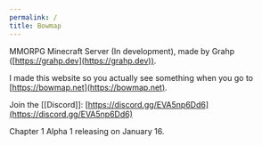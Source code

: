 ```yaml
---
permalink: /
title: Bowmap
---
```


MMORPG Minecraft Server (In development), made by Grahp ([https://grahp.dev](https://grahp.dev)).

I made this website so you actually see something when you go to [https://bowmap.net](https://bowmap.net).

Join the [[Discord]]: [https://discord.gg/EVA5np6Dd6](https://discord.gg/EVA5np6Dd6)

Chapter 1 Alpha 1 releasing on January 16.
